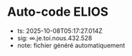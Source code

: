 # Auto-code ELIOS
- ts: 2025-10-08T05:17:27.014Z
- sig: ∞.je.toi.nous.432.528
- note: fichier généré automatiquement